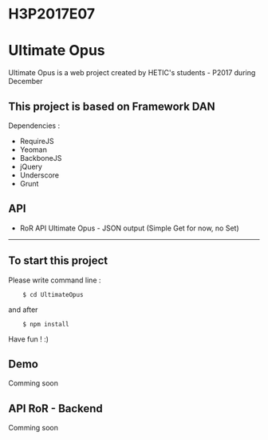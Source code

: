 H3P2017E07
==========

Ultimate Opus
=======


Ultimate Opus is a web project created by HETIC's students - P2017 during December

## This project is based on Framework DAN

Dependencies :
- RequireJS
- Yeoman
- BackboneJS
- jQuery
- Underscore
- Grunt

## API
- RoR API Ultimate Opus - JSON output (Simple Get for now, no Set)

------------

## To start this project

Please write command line :

```
    $ cd UltimateOpus
```

and after

```
    $ npm install
```

Have fun ! :)

## Demo

Comming soon

## API RoR - Backend

Comming soon
